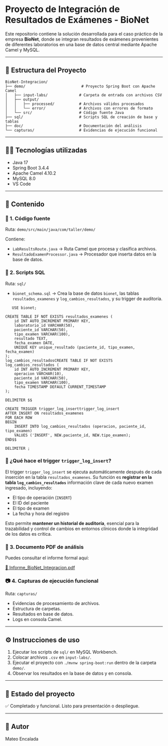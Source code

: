 # Proyecto de Integración de Resultados de Exámenes - BioNet

Este repositorio contiene la solución desarrollada para el caso práctico de la empresa **BioNet**, donde se integran resultados de exámenes provenientes de diferentes laboratorios en una base de datos central mediante Apache Camel y MySQL.

---

## 🔗 Estructura del Proyecto

```
BioNet-Integracion/
├── demo/                         # Proyecto Spring Boot con Apache Camel
│   ├── input-labs/              # Carpeta de entrada con archivos CSV
│   ├── output/
│   │   ├── processed/           # Archivos válidos procesados
│   │   └── error/               # Archivos con errores de formato
│   └── src/                     # Código fuente Java
├── sql/                         # Scripts SQL de creación de base y tablas
├── doc/                         # Documentación del análisis
└── capturas/                    # Evidencias de ejecución funcional
```

---

## 👨‍💻 Tecnologías utilizadas
- Java 17
- Spring Boot 3.4.4
- Apache Camel 4.10.2
- MySQL 8.0
- VS Code

---

## 📄 Contenido

### 🔬 1. Código fuente
Ruta: `demo/src/main/java/com/taller/demo/`

Contiene:
- `LabResultsRoute.java` → Ruta Camel que procesa y clasifica archivos.
- `ResultadoExamenProcessor.java` → Procesador que inserta datos en la base de datos.

### 📃 2. Scripts SQL
Ruta: `sql/`

- `bionet_schema.sql` → Crea la base de datos `bionet`, las tablas `resultados_examenes` y `log_cambios_resultados`, y su trigger de auditoría.
```
   USE bionet;

CREATE TABLE IF NOT EXISTS resultados_examenes (
    id INT AUTO_INCREMENT PRIMARY KEY,
    laboratorio_id VARCHAR(50),
    paciente_id VARCHAR(50),
    tipo_examen VARCHAR(100),
    resultado TEXT,
    fecha_examen DATE,
    UNIQUE KEY unique_resultado (paciente_id, tipo_examen, fecha_examen)
);
log_cambios_resultadosCREATE TABLE IF NOT EXISTS log_cambios_resultados (
    id INT AUTO_INCREMENT PRIMARY KEY,
    operacion VARCHAR(10),
    paciente_id VARCHAR(50),
    tipo_examen VARCHAR(100),
    fecha TIMESTAMP DEFAULT CURRENT_TIMESTAMP
);

DELIMITER $$

CREATE TRIGGER trigger_log_inserttrigger_log_insert
AFTER INSERT ON resultados_examenes
FOR EACH ROW
BEGIN
    INSERT INTO log_cambios_resultados (operacion, paciente_id, tipo_examen)
    VALUES ('INSERT', NEW.paciente_id, NEW.tipo_examen);
END$$

DELIMITER ;
```
### 🧨 ¿Qué hace el trigger `trigger_log_insert`?

El trigger `trigger_log_insert` se ejecuta automáticamente después de cada inserción en la tabla `resultados_examenes`. Su función es **registrar en la tabla `log_cambios_resultados`** información clave de cada nuevo examen ingresado, incluyendo:

- El tipo de operación (`INSERT`)
- El ID del paciente
- El tipo de examen
- La fecha y hora del registro

Esto permite **mantener un historial de auditoría**, esencial para la trazabilidad y control de cambios en entornos clínicos donde la integridad de los datos es crítica.

### 📜 3. Documento PDF de análisis
Puedes consultar el informe formal aquí:

[📎 Informe_BioNet_Integracion.pdf](./doc/Informe_BioNet_Integracion.pdf)

### 📷 4. Capturas de ejecución funcional
Ruta: `capturas/`

- Evidencias de procesamiento de archivos.
- Estructura de carpetas.
- Resultados en base de datos.
- Logs en consola Camel.

---

## ⚙️ Instrucciones de uso

1. Ejecutar los scripts de `sql/` en MySQL Workbench.
2. Colocar archivos `.csv` en `input-labs/`.
3. Ejecutar el proyecto con `./mvnw spring-boot:run` dentro de la carpeta `demo/`.
4. Observar los resultados en la base de datos y en consola.

---

## 🎉 Estado del proyecto
✅ Completado y funcional. Listo para presentación o despliegue.

---

## 📍 Autor
Mateo Encalada
